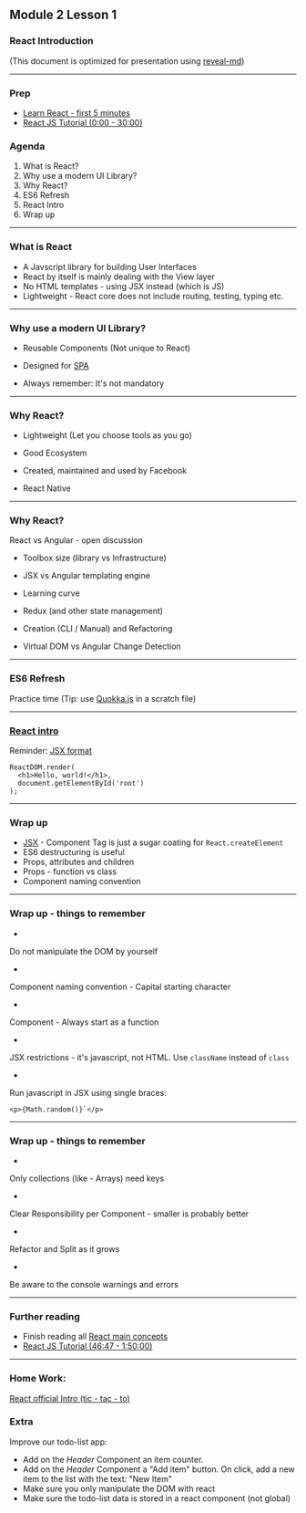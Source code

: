 ## Module 2 Lesson 1
### React Introduction
(This document is optimized for presentation using [reveal-md](https://github.com/webpro/reveal-md))

---

### Prep
* [Learn React - first 5 minutes](https://www.youtube.com/watch?v=Ke90Tje7VS0)
* [React JS Tutorial (0:00 - 30:00)](https://www.youtube.com/watch?v=UtIOMUQ7nWM)

### Agenda
1. What is React?
2. Why use a modern UI Library?
3. Why React?
4. ES6 Refresh
5. React Intro
6. Wrap up

---

### What is React
* <!-- .element: class="fragment" --> A Javscript library for building User Interfaces

* <!-- .element: class="fragment" --> React by itself is mainly dealing with the View layer

* <!-- .element: class="fragment" --> No HTML templates - using JSX instead (which is JS)

* <!-- .element: class="fragment" --> Lightweight - React core does not include routing, testing, typing etc.

---

### Why use a modern UI Library?

* Reusable Components (Not unique to React)
<!-- .element: class="fragment" -->

* Designed for <!-- .element: class="fragment" --> [SPA](https://he.wikipedia.org/wiki/%D7%99%D7%99%D7%A9%D7%95%D7%9E%D7%99_%D7%93%D7%A3_%D7%99%D7%97%D7%99%D7%93)

* Always remember: It's not mandatory
<!-- .element: class="fragment" -->

---

### Why React?

* Lightweight (Let you choose tools as you go)
<!-- .element: class="fragment" -->

* Good Ecosystem
<!-- .element: class="fragment" -->

* Created, maintained and used by Facebook
<!-- .element: class="fragment" -->

* React Native
<!-- .element: class="fragment" -->

---

### Why React?
React vs Angular - open discussion

- Toolbox size (library vs Infrastructure)
<!-- .element: class="fragment" -->

- JSX vs Angular templating engine
<!-- .element: class="fragment" -->

- Learning curve
<!-- .element: class="fragment" -->

- Redux (and other state management)
<!-- .element: class="fragment" -->

- Creation (CLI / Manual) and Refactoring
<!-- .element: class="fragment" -->

- Virtual DOM vs Angular Change Detection
<!-- .element: class="fragment" -->

---

### ES6 Refresh
Practice time (Tip: use [Quokka.js](https://quokkajs.com/) in a scratch file)

---

### [React intro](https://reactjs.org/)
Reminder: [JSX format](https://reactjs.org/docs/introducing-jsx.html)
```
ReactDOM.render(
  <h1>Hello, world!</h1>,
  document.getElementById('root')
);
```

---

### Wrap up
* [JSX](https://babeljs.io/repl) - Component Tag is just a sugar coating for `React.createElement`
* ES6 destructuring is useful
* Props, attributes and children
* Props - function vs class
* Component naming convention


---

### Wrap up - things to remember
* <!-- .element: class="fragment" -->
Do not manipulate the DOM by yourself

* <!-- .element: class="fragment" -->
Component naming convention - Capital starting character

* <!-- .element: class="fragment" -->
Component - Always start as a function

* <!-- .element: class="fragment" -->
JSX restrictions - it's javascript, not HTML. Use `className` instead of `class`

* <!-- .element: class="fragment" -->
Run javascript in JSX using single braces:

```
<p>{Math.random()}`</p>
```

---

### Wrap up - things to remember
* <!-- .element: class="fragment" -->
Only collections (like - Arrays) need keys
* <!-- .element: class="fragment" -->
Clear Responsibility per Component - smaller is probably better
* <!-- .element: class="fragment" -->
Refactor and Split as it grows
* <!-- .element: class="fragment" -->
Be aware to the console warnings and errors


---

### Further reading
* Finish reading all [React main concepts](https://reactjs.org/docs/add-react-to-a-website.html)
* [React JS Tutorial (46:47 - 1:50:00)](https://www.youtube.com/watch?v=UtIOMUQ7nWM)




---

### Home Work:
[React official Intro (tic - tac - to)](https://reactjs.org/tutorial/tutorial.html)

### Extra
Improve our todo-list app:
* Add on the *Header* Component an item counter.
* Add on the *Header* Component a "Add item" button. On click, add a new item to the list with the text: "New Item"
* Make sure you only manipulate the DOM with react
* Make sure the todo-list data is stored in a react component (not global)
